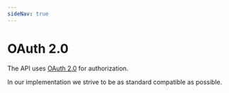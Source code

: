 ```yaml
---
sideNav: true
---
```


# OAuth 2.0

The API uses [OAuth 2.0](https://oauth.net/2/) for authorization.

In our implementation we strive to be as standard compatible as possible.
